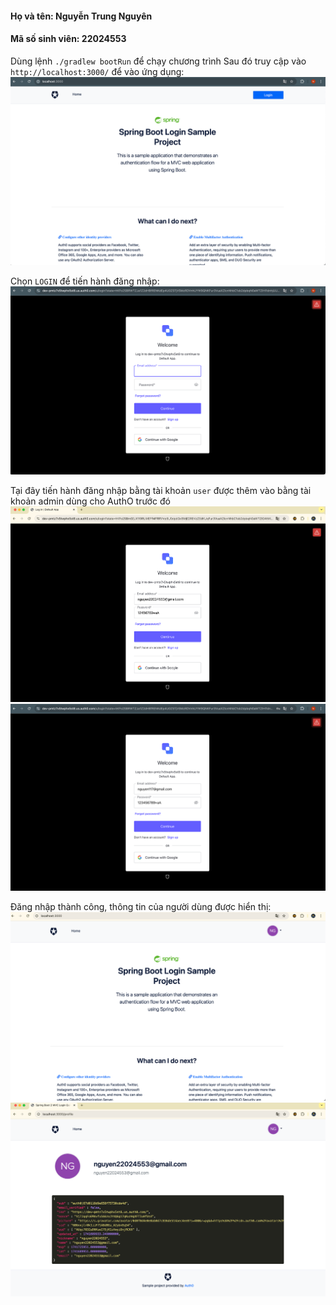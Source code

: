 #### Họ và tên: Nguyễn Trung Nguyên
#### Mã số sinh viên: 22024553

Dùng lệnh `./gradlew bootRun` để chạy chương trình
Sau đó truy cập vào  `http://localhost:3000/` để vào ứng dụng:
![img.png](img.png)

Chọn `LOGIN` để tiến hành đăng nhập:
![img_1.png](img_1.png)

Tại đây tiến hành đăng nhập bằng tài khoản `user` được thêm vào bằng tài khoản admin dùng cho AuthO trước đó
![img_3.png](img_3.png)![img_2.png](img_2.png)

Đăng nhập thành công, thông tin của người dùng được hiển thị:
![img_4.png](img_4.png)
![img_5.png](img_5.png)
